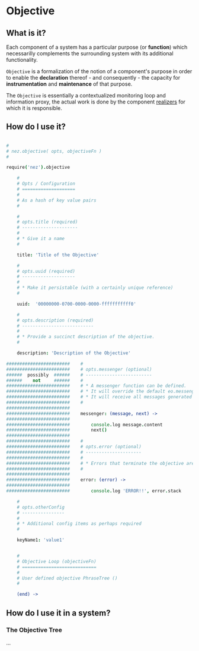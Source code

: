 Objective
=========

What is it?
-----------

Each component of a system has a particular purpose (or **function**) which necessarilly complements the surrounding system with its additional functionality.<br />

`Objective` is a formalization of the notion of a component's purpose in order to enable the **declaration** thereof - and consequently - the capacity for **instrumentation** and **maintenance** of that purpose. <br />

The `Objective` is essentially a contextualized monitoring loop and information proxy, the actual work is done by the component [realizers](https://github.com/nomilous/nez/tree/develop/src/realization) for which it is responsible.


How do I use it?
----------------

```coffee

#
# nez.objective( opts, objectiveFn )
#

require('nez').objective 

    #
    # Opts / Configuration
    # ====================
    # 
    # As a hash of key value pairs
    # 

    #
    # opts.title (required) 
    # ---------------------
    #
    # * Give it a name
    # 

    title: 'Title of the Objective'

    # 
    # opts.uuid (required)
    # --------------------
    # 
    # * Make it persistable (with a certainly unique reference)
    #

    uuid:  '00000000-0700-0000-0000-fffffffffff0'

    # 
    # opts.description (required)
    # ---------------------------
    # 
    # * Provide a succinct description of the objective.
    # 

    description: 'Description of the Objective'

########################    #
########################    # opts.messenger (optional)
######  possibly  ######    # -------------------------
######    not     ######    # 
########################    # * A messenger function can be defined.
########################    # * It will override the default eo.messenger.
########################    # * It will receive all messages generated with the built in notifier
########################    # 
########################
########################    messenger: (message, next) -> 
########################
########################        console.log message.content
########################        next()
########################
########################    #
########################    # opts.error (optional)
########################    # ---------------------
########################    # 
########################    # * Errors that terminate the objective are sent here
########################    # 
########################
########################    error: (error) -> 
########################
########################        console.log 'ERROR!!', error.stack

    #
    # opts.otherConfig
    # ----------------
    #
    # * Additional config items as perhaps required
    # 

    keyName1: 'value1'


    #
    # Objective Loop (objectiveFn)
    # ============================
    # 
    # User defined objective PhraseTree ()
    #

    (end) -> 


```


How do I use it in a system?
----------------------------


### The Objective Tree

...